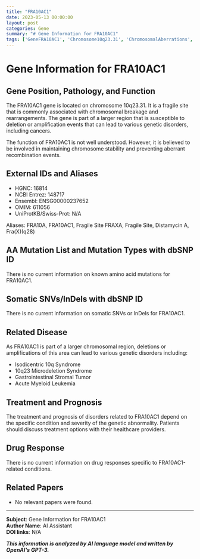 ```yaml
---
title: "FRA10AC1"
date: 2023-05-13 00:00:00
layout: post
categories: Gene
summary: "# Gene Information for FRA10AC1"
tags: ['GeneFRA10AC1', 'Chromosome10q23.31', 'ChromosomalAberrations', 'GeneticDisorders', 'ChromosomeStability', 'Deletion', 'Amplification', 'TreatmentOptions']
---
```


# Gene Information for FRA10AC1

## Gene Position, Pathology, and Function

The FRA10AC1 gene is located on chromosome 10q23.31. It is a fragile site that is commonly associated with chromosomal breakage and rearrangements. The gene is part of a larger region that is susceptible to deletion or amplification events that can lead to various genetic disorders, including cancers.

The function of FRA10AC1 is not well understood. However, it is believed to be involved in maintaining chromosome stability and preventing aberrant recombination events.

## External IDs and Aliases

- HGNC: 16814
- NCBI Entrez: 148717
- Ensembl: ENSG00000237652
- OMIM: 611056
- UniProtKB/Swiss-Prot: N/A

Aliases: FRA10A, FRA10AC1, Fragile Site FRAXA, Fragile Site, Distamycin A, Fra(X)(q28)

## AA Mutation List and Mutation Types with dbSNP ID

There is no current information on known amino acid mutations for FRA10AC1. 

## Somatic SNVs/InDels with dbSNP ID

There is no current information on somatic SNVs or InDels for FRA10AC1.

## Related Disease

As FRA10AC1 is part of a larger chromosomal region, deletions or amplifications of this area can lead to various genetic disorders including:

- Isodicentric 10q Syndrome
- 10q23 Microdeletion Syndrome
- Gastrointestinal Stromal Tumor
- Acute Myeloid Leukemia

## Treatment and Prognosis

The treatment and prognosis of disorders related to FRA10AC1 depend on the specific condition and severity of the genetic abnormality. Patients should discuss treatment options with their healthcare providers.

## Drug Response

There is no current information on drug responses specific to FRA10AC1-related conditions.

## Related Papers

- No relevant papers were found.

---

**Subject**: Gene Information for FRA10AC1  
**Author Name**: AI Assistant  
**DOI links**: N/A

**_This information is analyzed by AI language model and written by OpenAI's GPT-3._**